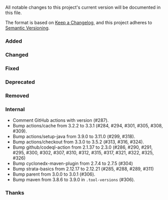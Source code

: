 All notable changes to this project's current version will be documented in this file.

The format is based on [Keep a Changelog](https://keepachangelog.com/en/1.0.0/), and this project adheres
to [Semantic Versioning](https://semver.org/spec/v2.0.0.html).

### Added

### Changed

### Fixed

### Deprecated

### Removed

### Internal

- Comment GitHub actions with version (#287).
- Bump actions/cache from 3.2.2 to 3.3.1 (#284, #294, #301, #305, #308, #309).
- Bump actions/setup-java from 3.9.0 to 3.11.0 (#299, #318).
- Bump actions/checkout from 3.3.0 to 3.5.2 (#313, #316, #324).
- Bump github/codeql-action from 2.1.37 to 2.3.0 (#286, #290, #291, #295, #300, #302, #307, #310,
  #312, #315, #317, #321, #322, #325, #326)
- Bump cyclonedx-maven-plugin from 2.7.4 to 2.7.5 (#304)
- Bump strata-basics from 2.12.17 to 2.12.21 (#285, #288, #289, #311)
- Bump parent from 3.0.0 to 3.0.1 (#306).
- Bump maven from 3.8.6 to 3.9.0 in `.tool-versions` (#306).

### Thanks
